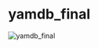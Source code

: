 # yamdb_final
![yamdb_final](https://github.com/IKnigencev/yamdb_final/actions/workflows/yamdb_workflow.yml/badge.svg)
